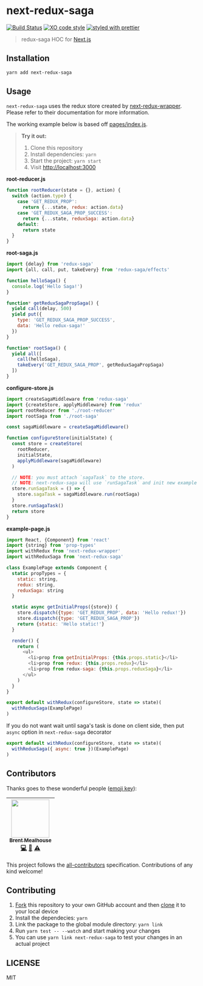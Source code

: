 # next-redux-saga

[![Build Status](https://travis-ci.org/bmealhouse/next-redux-saga.svg?branch=master)](https://travis-ci.org/bmealhouse/next-redux-saga)
[![XO code style](https://img.shields.io/badge/code_style-XO-5ed9c7.svg)](https://github.com/sindresorhus/xo)
[![styled with prettier](https://img.shields.io/badge/styled_with-prettier-ff69b4.svg)](https://github.com/prettier/prettier)

> redux-saga HOC for [Next.js](https://github.com/zeit/next.js/)

## Installation

```sh
yarn add next-redux-saga
```

## Usage

`next-redux-saga` uses the redux store created by [next-redux-wrapper](https://github.com/kirill-konshin/next-redux-wrapper).  Please refer to their documentation for more information.

The working example below is based off [pages/index.js](https://github.com/bmealhouse/next-redux-saga/blob/master/pages/index.js).

> **Try it out:**
>
> 1. Clone this repository
> 2. Install dependencies: `yarn`
> 3. Start the project: `yarn start`
> 4. Visit [http://localhost:3000](http://localhost:3000)

**root-reducer.js**

```js
function rootReducer(state = {}, action) {
  switch (action.type) {
    case 'GET_REDUX_PROP':
      return {...state, redux: action.data}
    case 'GET_REDUX_SAGA_PROP_SUCCESS':
      return {...state, reduxSaga: action.data}
    default:
      return state
  }
}
```

**root-saga.js**

```js
import {delay} from 'redux-saga'
import {all, call, put, takeEvery} from 'redux-saga/effects'

function helloSaga() {
  console.log('Hello Saga!')
}

function* getReduxSagaPropSaga() {
  yield call(delay, 500)
  yield put({
    type: 'GET_REDUX_SAGA_PROP_SUCCESS',
    data: 'Hello redux-saga!'
  })
}

function* rootSaga() {
  yield all([
    call(helloSaga),
    takeEvery('GET_REDUX_SAGA_PROP', getReduxSagaPropSaga)
  ])
}
```

**configure-store.js**

```js
import createSagaMiddleware from 'redux-saga'
import {createStore, applyMiddleware} from 'redux'
import rootReducer from './root-reducer'
import rootSaga from './root-saga'

const sagaMiddleware = createSagaMiddleware()

function configureStore(initialState) {
  const store = createStore(
    rootReducer,
    initialState,
    applyMiddleware(sagaMiddleware)
  )

  // NOTE: you must attach `sagaTask` to the store.
  // NOTE: next-redux-saga will use `runSagaTask` and init new example of `rootSaga` on every page in sync mode
  store.runSagaTask = () => {
    store.sagaTask = sagaMiddleware.run(rootSaga)
  }
  store.runSagaTask()
  return store
}
```

**example-page.js**

```js
import React, {Component} from 'react'
import {string} from 'prop-types'
import withRedux from 'next-redux-wrapper'
import withReduxSaga from 'next-redux-saga'

class ExamplePage extends Component {
  static propTypes = {
    static: string,
    redux: string,
    reduxSaga: string
  }

  static async getInitialProps({store}) {
    store.dispatch({type: 'GET_REDUX_PROP', data: 'Hello redux!'})
    store.dispatch({type: 'GET_REDUX_SAGA_PROP'})
    return {static: 'Hello static!'}
  }

  render() {
    return (
      <ul>
        <li>prop from getInitialProps: {this.props.static}</li>
        <li>prop from redux: {this.props.redux}</li>
        <li>prop from redux-saga: {this.props.reduxSaga}</li>
      </ul>
    )
  }
}

export default withRedux(configureStore, state => state)(
  withReduxSaga(ExamplePage)
)
```

If you do not want wait until saga's task is done on client side, then put `async` option in `next-redux-saga` decorator
```javascript
export default withRedux(configureStore, state => state)(
  withReduxSaga({ async: true })(ExamplePage)
)
```

## Contributors

Thanks goes to these wonderful people ([emoji key](https://github.com/kentcdodds/all-contributors#emoji-key)):

<!-- ALL-CONTRIBUTORS-LIST:START - Do not remove or modify this section -->
| [<img src="https://avatars0.githubusercontent.com/u/3741255?v=3" width="100px;"/><br /><sub>Brent Mealhouse</sub>](https://twitter.com/bmealhouse)<br />[💻](https://github.com/bmealhouse/next-redux-saga/commits?author=bmealhouse "Code") [📖](https://github.com/bmealhouse/next-redux-saga/commits?author=bmealhouse "Documentation") [⚠️](https://github.com/bmealhouse/next-redux-saga/commits?author=bmealhouse "Tests") |
| :---: |
<!-- ALL-CONTRIBUTORS-LIST:END -->

This project follows the [all-contributors](https://github.com/kentcdodds/all-contributors) specification. Contributions of any kind welcome!

## Contributing

1. [Fork](https://help.github.com/articles/fork-a-repo/) this repository to your own GitHub account and then [clone](https://help.github.com/articles/cloning-a-repository/) it to your local device
2. Install the dependecies: `yarn`
3. Link the package to the global module directory: `yarn link`
4. Run `yarn test -- --watch` and start making your changes
5. You can use `yarn link next-redux-saga` to test your changes in an actual project

## LICENSE

MIT
